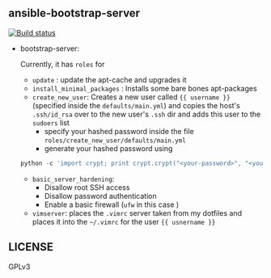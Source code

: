 ## ansible-bootstrap-server

[![Build status](https://api.travis-ci.org/prodicus/ansible-bootstrap-server.svg)](https://travis-ci.org/prodicus/ansible-bootstrap-server) 

- bootstrap-server:
	
	Currently, it has `roles` for 

	- `update` : update the apt-cache and upgrades it
	- `install_minimal_packages` : Installs some bare bones apt-packages
	- `create_new_user`: Creates a new user called `{{ username }}` (specified inside the `defaults/main.yml`) and copies the host's `.ssh/id_rsa` over to the new user's `.ssh` dir and adds this user to the `sudoers` list
		- specify your hashed password inside the file `roles/create_new_user/defaults/main.yml`
		- generate your hashed password using 

	```python
	python -c 'import crypt; print crypt.crypt("<your-password>", "<your-key>")'
	```

	- `basic_server_hardening`:
		- Disallow root SSH access
		- Disallow password authentication
		- Enable a basic firewall (`ufw` in this case )
	- `vimserver`: places the `.vimrc` server taken from my dotfiles and places it into the `~/.vimrc` for the user `{{ usnername }}`


## LICENSE

GPLv3
